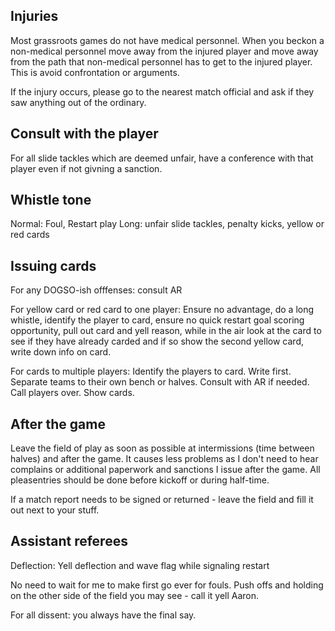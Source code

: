 ## Injuries

Most grassroots games do not have medical personnel. When you beckon a non-medical personnel move away from the injured player and move away from the path that non-medical personnel has to get to the injured player. This is avoid confrontation or arguments.

If the injury occurs, please go to the nearest match official and ask if they saw anything out of the ordinary. 

## Consult with the player

For all slide tackles which are deemed unfair, have a conference with that player even if not givning a sanction.

## Whistle tone

Normal: Foul, Restart play
Long: unfair slide tackles, penalty kicks, yellow or red cards

## Issuing cards

For any DOGSO-ish offfenses: consult AR

For yellow card or red card to one player: Ensure no advantage, do a long whistle, identify the player to card, ensure no quick restart goal scoring opportunity, pull out card and yell reason, while in the air look at the card to see if they have already carded and if so show the second yellow card, write down info on card.

For cards to multiple players: Identify the players to card. Write first. Separate teams to their own bench or halves. Consult with AR if needed. Call players over. Show cards.

## After the game

Leave the field of play as soon as possible at intermissions (time between halves) and after the game. It causes less problems as I don't need to hear complains or additional paperwork and sanctions I issue after the game. All pleasentries should be done before kickoff or during half-time.

If a match report needs to be signed or returned - leave the field and fill it out next to your stuff. 

## Assistant referees

Deflection: Yell deflection and wave flag while signaling restart

No need to wait for me to make first go ever for fouls. Push offs and holding on the other side of the field you may see - call it yell Aaron.

For all dissent: you always have the final say.
